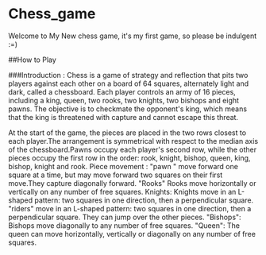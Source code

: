 # Chess_game
Welcome to My New chess game, it's my first game, so please be indulgent :=)

##How to Play

###Introduction :
Chess is a game of strategy and reflection that pits two players against each other on a board of 64 squares, alternately light and dark, called a chessboard. Each player controls an army of 16 pieces, including a king, queen, two rooks, two knights, two bishops and eight pawns. The objective is to checkmate the opponent's king, which means that the king is threatened with capture and cannot escape this threat.

At the start of the game, the pieces are placed in the two rows closest to each player.The arrangement is symmetrical with respect to the median axis of the chessboard.Pawns occupy each player's second row, while the other pieces occupy the first row in the order: rook, knight, bishop, queen, king, bishop, knight and rook.
Piece movement :
"pawn " move forward one square at a time, but may move forward two squares on their first move.They capture diagonally forward.
"Rooks" Rooks move horizontally or vertically on any number of free squares.
Knights: Knights move in an L-shaped pattern: two squares in one direction, then a perpendicular square.
"riders"  move in an L-shaped pattern: two squares in one direction, then a perpendicular square. They can jump over the other pieces.
"Bishops": Bishops move diagonally to any number of free squares.
"Queen": The queen can move horizontally, vertically or diagonally on any number of free squares.
